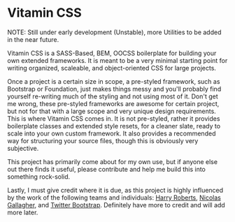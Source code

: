 Vitamin CSS
==========

NOTE: Still under early development (Unstable), more Utilities to be added in the near future.

Vitamin CSS is a SASS-Based, BEM, OOCSS boilerplate for building your own extended frameworks. It is meant to be a very minimal starting point for writing organized, scaleable, and object-oriented CSS for large projects.

Once a project is a certain size in scope, a pre-styled framework, such as Bootstrap or Foundation, just makes things messy and you'll probably find yourself re-writing much of the styling and not using most of it. Don't get me wrong, these pre-styled frameworks are awesome for certain project, but not for that with a large scope and very unique design requirements. This is where Vitamin CSS comes in. It is not pre-styled, rather it provides boilerplate classes and extended style resets, for a cleaner slate, ready to scale into your own custom framework. It also provides a recommended way for structuring your source files, though this is obviously very subjective.

This project has primarily come about for my own use, but if anyone else out there finds it useful, please contribute and help me build this into something rock-solid.

Lastly, I must give credit where it is due, as this project is highly influenced by the work of the following teams and individuals: <a href="https://github.com/csswizardry">Harry Roberts</a>, <a href="https://github.com/necolas">Nicolas Gallagher</a>, and <a href="https://github.com/twbs">Twitter Bootstrap</a>. Definitely have more to credit and will add more later.
